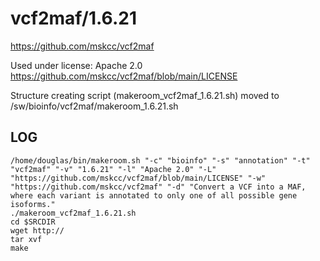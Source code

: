 vcf2maf/1.6.21
========================

<https://github.com/mskcc/vcf2maf>

Used under license:
Apache 2.0
<https://github.com/mskcc/vcf2maf/blob/main/LICENSE>

Structure creating script (makeroom_vcf2maf_1.6.21.sh) moved to /sw/bioinfo/vcf2maf/makeroom_1.6.21.sh

LOG
---

    /home/douglas/bin/makeroom.sh "-c" "bioinfo" "-s" "annotation" "-t" "vcf2maf" "-v" "1.6.21" "-l" "Apache 2.0" "-L" "https://github.com/mskcc/vcf2maf/blob/main/LICENSE" "-w" "https://github.com/mskcc/vcf2maf" "-d" "Convert a VCF into a MAF, where each variant is annotated to only one of all possible gene isoforms."
    ./makeroom_vcf2maf_1.6.21.sh
    cd $SRCDIR
    wget http://
    tar xvf 
    make

